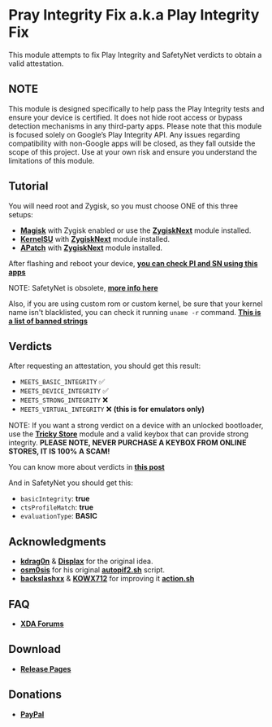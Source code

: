 # Pray Integrity Fix a.k.a Play Integrity Fix

This module attempts to fix Play Integrity and SafetyNet verdicts to obtain a valid attestation.

## NOTE

This module is designed specifically to help pass the Play Integrity tests and ensure your device is certified. It does not hide root access or bypass detection mechanisms in any third-party apps. Please note that this module is focused solely on Google’s Play Integrity API. Any issues regarding compatibility with non-Google apps will be closed, as they fall outside the scope of this project. Use at your own risk and ensure you understand the limitations of this module.

## Tutorial

You will need root and Zygisk, so you must choose ONE of this three setups:

- [**Magisk**](https://github.com/topjohnwu/Magisk) with Zygisk enabled or use the [**ZygiskNext**](https://github.com/Dr-TSNG/ZygiskNext) module installed.
- [**KernelSU**](https://github.com/tiann/KernelSU) with [**ZygiskNext**](https://github.com/Dr-TSNG/ZygiskNext) module installed.
- [**APatch**](https://github.com/bmax121/APatch) with [**ZygiskNext**](https://github.com/Dr-TSNG/ZygiskNext) module installed.

After flashing and reboot your device, [**you can check PI and SN using this apps**](https://play.google.com/store/apps/details?id=com.henrikherzig.playintegritychecker)

NOTE: SafetyNet is obsolete, [**more info here**](https://developer.android.com/privacy-and-security/safetynet/deprecation-timeline)

Also, if you are using custom rom or custom kernel, be sure that your kernel name isn't blacklisted, you can check it running `uname -r` command. [**This is a list of banned strings**](https://xdaforums.com/t/module-play-integrity-fix-safetynet-fix.4607985/post-89308909)

## Verdicts

After requesting an attestation, you should get this result:

- `MEETS_BASIC_INTEGRITY`   ✅
- `MEETS_DEVICE_INTEGRITY`  ✅
- `MEETS_STRONG_INTEGRITY`  ❌
- `MEETS_VIRTUAL_INTEGRITY` ❌ **(this is for emulators only)**

NOTE: If you want a strong verdict on a device with an unlocked bootloader, use the [**Tricky Store**](https://github.com/5ec1cff/TrickyStore) module and a valid keybox that can provide strong integrity. **PLEASE NOTE, NEVER PURCHASE A KEYBOX FROM ONLINE STORES, IT IS 100% A SCAM!**

You can know more about verdicts in [**this post**](https://xdaforums.com/t/info-play-integrity-api-replacement-for-safetynet.4479337/)

And in SafetyNet you should get this:

- `basicIntegrity`:  **true**
- `ctsProfileMatch`: **true**
- `evaluationType`:  **BASIC**

## Acknowledgments
- [**kdrag0n**](https://github.com/kdrag0n/safetynet-fix) & [**Displax**](https://github.com/Displax/safetynet-fix) for the original idea.
- [**osm0sis**](https://github.com/osm0sis) for his original [**autopif2.sh**](https://github.com/osm0sis/PlayIntegrityFork/blob/main/module/autopif2.sh) script.
- [**backslashxx**](https://github.com/backslashxx) & [**KOWX712**](https://github.com/KOWX712) for improving it [**action.sh**](https://github.com/al4uu/PrayIntegrityFix/blob/main/module/action.sh)

## FAQ
- [**XDA Forums**](https://xdaforums.com/t/pif-faq.4653307/)

## Download
- [**Release Pages**](https://github.com/al4uu/PrayIntegrityFix/releases/latest)

## Donations
- [**PayPal**](https://www.paypal.com/paypalme/chiteroman0)

